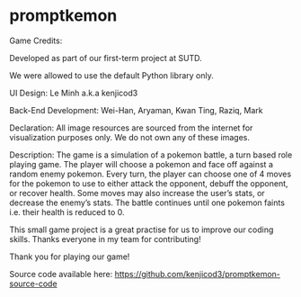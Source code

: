 # promptkemon
Game Credits:

Developed as part of our first-term project at SUTD. 

We were allowed to use the default Python library only.

UI Design: 
  Le Minh a.k.a kenjicod3
  
Back-End Development: 
  Wei-Han, Aryaman, Kwan Ting, Raziq, Mark

Declaration:
  All image resources are sourced from the internet for visualization purposes only. We do not own any of these images.

Description: 
  The game is a simulation of a pokemon battle, a turn based role playing game. The player will choose a pokemon and face off against a random enemy pokemon. Every turn, the player can choose one of 4 moves for the pokemon to use to either attack the opponent, debuff the opponent, or recover health. Some moves may also increase the user’s stats, or decrease the enemy’s stats. The battle continues until one pokemon faints i.e. their health is reduced to 0.

This small game project is a great practise for us to improve our coding skills. Thanks everyone in my team for contributing!

Thank you for playing our game!

Source code available here: https://github.com/kenjicod3/promptkemon-source-code
